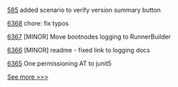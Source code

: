 
[585](https://github.com/hyperledger-labs/fabric-operations-console/pull/585) added scenario to verify version summary button

[6368](https://github.com/hyperledger/besu/pull/6368) chore: fix typos

[6367](https://github.com/hyperledger/besu/pull/6367) [MINOR] Move bootnodes logging to RunnerBuilder

[6366](https://github.com/hyperledger/besu/pull/6366) [MINOR] readme - fixed link to logging docs

[6365](https://github.com/hyperledger/besu/pull/6365) One permissioning AT to junit5


[See more >>>](https://start-here.hyperledger.org/pull-requests)
